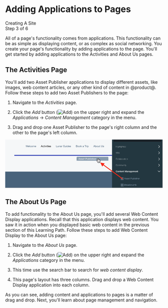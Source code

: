 # Adding Applications to Pages [](id=adding-applications-to-pages)

<div class="learn-path-step">
    <p>Creating A Site<br>Step 3 of 6</p>
</div>

All of a page's functionality comes from applications. This functionality can be
as simple as displaying content, or as complex as social networking. You create
your page's functionality by adding applications to the page. You'll get started
by adding applications to the Activities and About Us pages. 

## The Activities Page [](id=the-activities-page)

You'll add two Asset Publisher applications to display different assets, like
images, web content articles, or any other kind of content in @product@. Follow
these steps to add two Asset Publishers to the page:

1.  Navigate to the *Activities* page. 

2.  Click the *Add* button 
    (![Add](../../../images/icon-add-app.png)) on the upper right and expand the 
    *Applications* &rarr; *Content Management* category in the menu. 

3.  Drag and drop one Asset Publisher to the page's right column and the other
    to the page's left column. 

![Figure 1: This screenshot shows the Asset Publisher being placed in the page's right column. The narrow blue bar indicates where the application will appear when you release the mouse button.](../../../images/001-drag-asset-publisher.png)

## The About Us Page [](id=the-about-us-page)

To add functionality to the About Us page, you'll add several Web Content 
Display applications. Recall that this application displays web content. 
You saw it in action when you displayed basic web content in the previous 
section of this Learning Path. Follow these steps to add Web Content Display to 
the About Us page: 

1.  Navigate to the *About Us* page.

2.  Click the *Add* button 
    (![Add](../../../images/icon-add-app.png)) on the upper right and expand the 
    *Applications* category in the menu. 

3.  This time use the search bar to search for *web content display*.

4.  This page's layout has three columns. Drag and drop a Web Content Display 
    application into each column. 

As you can see, adding content and applications to pages is a matter of drag and
drop. Next, you'll learn about page management and navigation. 

